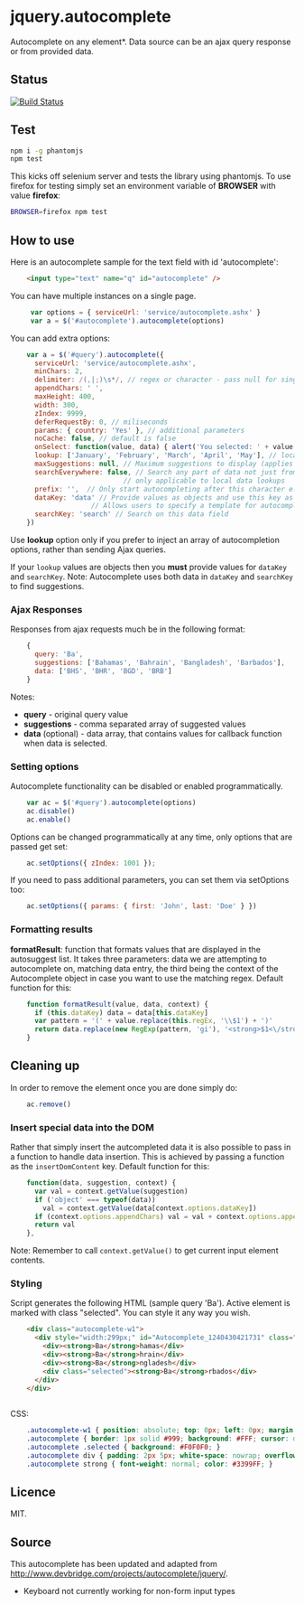 jquery.autocomplete
===================

Autocomplete on any element*. Data source can be an ajax query response or from provided data. 

## Status

[![Build Status](https://travis-ci.org/lloydwatkin/jquery.autocomplete.svg)](https://travis-ci.org/lloydwatkin/jquery.autocomplete)

## Test

```bash
npm i -g phantomjs
npm test
```

This kicks off selenium server and tests the library using phantomjs. To use firefox for testing simply set an environment variable of __BROWSER__ with value **firefox**:

```bash
BROWSER=firefox npm test
```

## How to use

Here is an autocomplete sample for the text field with id 'autocomplete':

```html
    <input type="text" name="q" id="autocomplete" />
```

You can have multiple instances on a single page.

```javascript
     var options = { serviceUrl: 'service/autocomplete.ashx' }
     var a = $('#autocomplete').autocomplete(options)
```

You can add extra options:

```javascript
    var a = $('#query').autocomplete({
      serviceUrl: 'service/autocomplete.ashx',
      minChars: 2,
      delimiter: /(,|;)\s*/, // regex or character - pass null for single word autocomplete
      appendChars: ' ',
      maxHeight: 400,
      width: 300, 
      zIndex: 9999,
      deferRequestBy: 0, // miliseconds
      params: { country: 'Yes' }, // additional parameters
      noCache: false, // default is false
      onSelect: function(value, data) { alert('You selected: ' + value + ', ' + data) },
      lookup: ['January', 'February', 'March', 'April', 'May'], // local lookup values
      maxSuggestions: null, // Maximum suggestions to display (applies to local results only)
      searchEverywhere: false, // Search any part of data not just from beginning
                            // only applicable to local data lookups
      prefix: '',  // Only start autocompleting after this character e.g. '@' or '+'
      dataKey: 'data' // Provide values as objects and use this key as the inserted data.
                    // Allows users to specify a template for autocomplete suggestions
      searchKey: 'search' // Search on this data field
    })
```
  
Use **lookup** option only if you prefer to inject an array of autocompletion options, rather than sending Ajax queries.

If your `lookup` values are objects then you <strong>must</strong> provide values for `dataKey` and `searchKey`. 
Note: Autocomplete uses both data in `dataKey` and `searchKey` to find suggestions.

### Ajax Responses

Responses from ajax requests much be in the following format:

```javascript
    {
      query: 'Ba',
      suggestions: ['Bahamas', 'Bahrain', 'Bangladesh', 'Barbados'],
      data: ['BHS', 'BHR', 'BGD', 'BRB']
    }
```

Notes:

* __query__ - original query value
* __suggestions__ - comma separated array of suggested values
* __data__ (optional) - data array, that contains values for callback function when data is selected.

### Setting options

Autocomplete functionality can be disabled or enabled programmatically.

```javascript
    var ac = $('#query').autocomplete(options)
    ac.disable()
    ac.enable()
```
  
Options can be changed programmatically at any time, only options that are passed get set:

```javascript
    ac.setOptions({ zIndex: 1001 });
```

If you need to pass additional parameters, you can set them via setOptions too:

```javascript
    ac.setOptions({ params: { first: 'John', last: 'Doe' } })
```

### Formatting results

**formatResult**: function that formats values that are displayed in the autosuggest list. It takes three parameters: data we are attempting to autocomplete on, matching data entry, the third being the context of the Autocomplete object in case you want to use the matching regex. Default function for this:

```javascript
    function formatResult(value, data, context) {
      if (this.dataKey) data = data[this.dataKey]
      var pattern = '(' + value.replace(this.regEx, '\\$1') + ')'
      return data.replace(new RegExp(pattern, 'gi'), '<strong>$1<\/strong>')
    }
```

## Cleaning up

In order to remove the element once you are done simply do:

```javascript
    ac.remove()
```

### Insert special data into the DOM

Rather that simply insert the autcompleted data it is also possible to pass in a function to handle data insertion. 
This is achieved by passing a function as the `insertDomContent` key. Default function for this:

```javascript
    function(data, suggestion, context) {
      var val = context.getValue(suggestion)
      if ('object' === typeof(data))
        val = context.getValue(data[context.options.dataKey])
      if (context.options.appendChars) val = val + context.options.appendChars
      return val
    },
```

Note: Remember to call `context.getValue()` to get current input element contents.

### Styling

Script generates the following HTML (sample query 'Ba'). Active element is marked with class "selected". You can style it any way you wish.

```html
    <div class="autocomplete-w1">
      <div style="width:299px;" id="Autocomplete_1240430421731" class="autocomplete">
        <div><strong>Ba</strong>hamas</div>
        <div><strong>Ba</strong>hrain</div>
        <div><strong>Ba</strong>ngladesh</div>
        <div class="selected"><strong>Ba</strong>rbados</div>
      </div>
    </div>
  
```

CSS: 

```css
    .autocomplete-w1 { position: absolute; top: 0px; left: 0px; margin: 6px 0 0 6px; }
    .autocomplete { border: 1px solid #999; background: #FFF; cursor: default; text-align: left; max-height: 350px; overflow: auto; margin: -6px 6px 6px -6px; }
    .autocomplete .selected { background: #F0F0F0; }
    .autocomplete div { padding: 2px 5px; white-space: nowrap; overflow: hidden; }
    .autocomplete strong { font-weight: normal; color: #3399FF; }
```

## Licence 

MIT.

## Source
  
This autocomplete has been updated and adapted from http://www.devbridge.com/projects/autocomplete/jquery/.

* Keyboard not currently working for non-form input types

